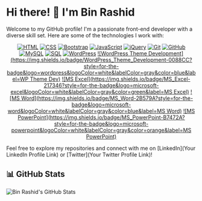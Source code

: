 # Hi there! 👋 I'm Bin Rashid

Welcome to my GitHub profile! I'm a passionate front-end developer with a diverse skill set. Here are some of the technologies I work with:

<div align="center">

[![HTML](https://img.shields.io/badge/HTML-E34F26?style=for-the-badge&logo=html5&logoColor=white&labelColor=gray&color=success&label=HTML)](#)
[![CSS](https://img.shields.io/badge/CSS-1572B6?style=for-the-badge&logo=css3&logoColor=white&labelColor=gray&color=blue&label=CSS)](#)
[![Bootstrap](https://img.shields.io/badge/Bootstrap-563D7C?style=for-the-badge&logo=bootstrap&logoColor=white&labelColor=gray&color=purple&label=Bootstrap)](#)
[![JavaScript](https://img.shields.io/badge/JavaScript-F7DF1E?style=for-the-badge&logo=javascript&logoColor=black&labelColor=gray&color=yellow&label=JavaScript)](#)
[![jQuery](https://img.shields.io/badge/jQuery-0769AD?style=for-the-badge&logo=jquery&logoColor=white&labelColor=gray&color=blue&label=jQuery)](#)
[![Git](https://img.shields.io/badge/Git-F05032?style=for-the-badge&logo=git&logoColor=white&labelColor=gray&color=red&label=Git)](#)
[![GitHub](https://img.shields.io/badge/GitHub-181717?style=for-the-badge&logo=github&logoColor=white&labelColor=gray&color=black&label=GitHub)](#)
[![MySQL](https://img.shields.io/badge/MySQL-4479A1?style=for-the-badge&logo=mysql&logoColor=white&labelColor=gray&color=blue&label=MySQL)](#)
[![SQL](https://img.shields.io/badge/SQL-003366?style=for-the-badge&logo=sql&logoColor=white&labelColor=gray&color=darkblue&label=SQL)](#)
[![WordPress](https://img.shields.io/badge/WordPress-21759B?style=for-the-badge&logo=wordpress&logoColor=white&labelColor=gray&color=blue&label=WordPress)](#)
[![WordPress Theme Development](https://img.shields.io/badge/WordPress_Theme_Development-0088CC?style=for-the-badge&logo=wordpress&logoColor=white&labelColor=gray&color=blue&label=WP Theme Dev)](#)
[![MS Excel](https://img.shields.io/badge/MS_Excel-217346?style=for-the-badge&logo=microsoft-excel&logoColor=white&labelColor=gray&color=green&label=MS Excel)](#)
[![MS Word](https://img.shields.io/badge/MS_Word-2B579A?style=for-the-badge&logo=microsoft-word&logoColor=white&labelColor=gray&color=blue&label=MS Word)](#)
[![MS PowerPoint](https://img.shields.io/badge/MS_PowerPoint-B7472A?style=for-the-badge&logo=microsoft-powerpoint&logoColor=white&labelColor=gray&color=orange&label=MS PowerPoint)](#)

</div>

Feel free to explore my repositories and connect with me on [LinkedIn](Your LinkedIn Profile Link) or [Twitter](Your Twitter Profile Link)!



## 📊 GitHub Stats

![Bin Rashid's GitHub Stats](https://github-readme-stats.vercel.app/api?username=Bin-Rashid&show_icons=true&theme=radical)

<!-- Optional: Add additional sections as needed -->
